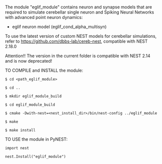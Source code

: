 The module "eglif_module" contains neuron and synapse models that are required to simulate cerebellar single neuron and Spiking Neural Networks with advanced point neuron dynamics:
- eglif neuron model (eglif_cond_alpha_multisyn)

To use the latest version of custom NEST models for cerebellar simulations, refer to https://github.com/dbbs-lab/cereb-nest, compatible with NEST 2.18.0

Attention!! The version in the current folder is compatible with NEST 2.14 and is now deprecated!

TO COMPILE and INSTALL the module:

```
$ cd <path_eglif_module>

$ cd ..

$ mkdir eglif_module_build

$ cd eglif_module_build

$ cmake -Dwith-nest=<nest_install_dir>/bin/nest-config ../eglif_module
		
$ make

$ make install

```

TO USE the module in PyNEST:

```
import nest

nest.Install("eglif_module")
```
